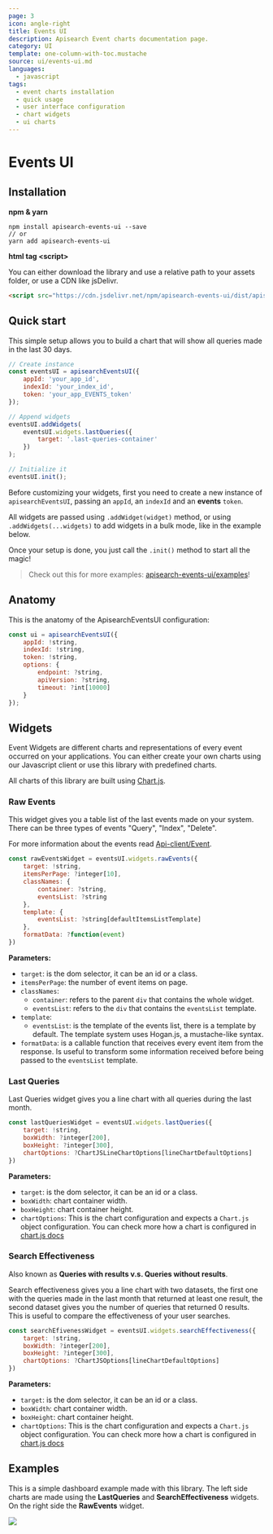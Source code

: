 ```yaml
---
page: 3
icon: angle-right
title: Events UI
description: Apisearch Event charts documentation page.
category: UI
template: one-column-with-toc.mustache
source: ui/events-ui.md
languages: 
  - javascript
tags:
  - event charts installation
  - quick usage
  - user interface configuration
  - chart widgets
  - ui charts
---
```


# Events UI

## Installation

**npm & yarn**

```shell
npm install apisearch-events-ui --save
// or
yarn add apisearch-events-ui
```

**html tag \<script\>**

You can either download the library and use a relative path to 
your assets folder, or use a CDN like jsDelivr. 
```html
<script src="https://cdn.jsdelivr.net/npm/apisearch-events-ui/dist/apisearch-events-ui.min.js"></script>
```

## Quick start

This simple setup allows you to build a chart that will show
all queries made in the last 30 days.

```javascript
// Create instance
const eventsUI = apisearchEventsUI({
    appId: 'your_app_id',
    indexId: 'your_index_id',
    token: 'your_app_EVENTS_token'
});

// Append widgets
eventsUI.addWidgets(
    eventsUI.widgets.lastQueries({
        target: '.last-queries-container'
    })
);

// Initialize it
eventsUI.init();
```

Before customizing your widgets, first you need to create
a new instance of `apisearchEventsUI`, passing an `appId`,
an `indexId` and an **events** `token`.

All widgets are passed using `.addWidget(widget)` method,
or using `.addWidgets(...widgets)` to add widgets in a bulk mode,
like in the example below.

Once your setup is done, you just call the `.init()` method to 
start all the magic!

> Check out this for more examples: 
> [apisearch-events-ui/examples](https://github.com/apisearch-io/events-ui/tree/master/examples)!


## Anatomy

This is the anatomy of the ApisearchEventsUI configuration:

```javascript
const ui = apisearchEventsUI({
    appId: !string,
    indexId: !string,
    token: !string,
    options: {
        endpoint: ?string,
        apiVersion: ?string,
        timeout: ?int[10000]
    }
});
```


## Widgets

Event Widgets are different charts and representations of every event occurred
on your applications. You can either create your own charts using our Javascript client
or use this library with predefined charts. 

All charts of this library are built using [Chart.js](http://www.chartjs.org/).


### Raw Events

This widget gives you a table list of the last events made on your system.
There can be three types of events "Query", "Index", "Delete". 

For more information about the events read [Api-client/Event](http://docs.apisearch.io/api-client/event.html).

```javascript
const rawEventsWidget = eventsUI.widgets.rawEvents({
    target: !string,
    itemsPerPage: ?integer[10],
    classNames: {
        container: ?string,
        eventsList: ?string
    },
    template: {
        eventsList: ?string[defaultItemsListTemplate]
    },
    formatData: ?function(event)
})
```

**Parameters:**
 - `target`: is the dom selector, it can be an id or a class.
 - `itemsPerPage`: the number of event items on page.
 - `classNames`: 
     - `container`: refers to the parent `div` that contains the whole widget.
     - `eventsList`: refers to the `div` that contains the `eventsList` template.
 - `template`: 
     - `eventsList`: is the template of the events list, there is a template by default.
     The template system uses Hogan.js, a mustache-like syntax.
 - `formatData`: is a callable function that receives every event item from the 
 response. Is useful to transform some information received before being passed 
 to the `eventsList` template.
 

### Last Queries
Last Queries widget gives you a line chart with all queries during the last month.

```javascript
const lastQueriesWidget = eventsUI.widgets.lastQueries({
    target: !string,
    boxWidth: ?integer[200],
    boxHeight: ?integer[300],
    chartOptions: ?ChartJSLineChartOptions[lineChartDefaultOptions]
})
```

**Parameters:**
 - `target`: is the dom selector, it can be an id or a class.
 - `boxWidth`: chart container width.
 - `boxHeight`: chart container height. 
 - `chartOptions`: This is the chart configuration and expects a `Chart.js`
 object configuration. You can check more how a chart is configured
 in [chart.js docs](http://www.chartjs.org/docs/latest/) 


### Search Effectiveness 
Also known as **Queries with results v.s. Queries without results**.

Search effectiveness gives you a line chart with two datasets,
the first one with the queries made in the last month that returned at least one result,
the second dataset gives you the number of queries that returned 0 results.
This is useful to compare the effectiveness of your user searches.

```javascript
const searchEfivenessWidget = eventsUI.widgets.searchEffectiveness({
    target: !string,
    boxWidth: ?integer[200],
    boxHeight: ?integer[300],
    chartOptions: ?ChartJSOptions[lineChartDefaultOptions]
})
```

**Parameters:**
 - `target`: is the dom selector, it can be an id or a class.
 - `boxWidth`: chart container width.
 - `boxHeight`: chart container height. 
 - `chartOptions`: This is the chart configuration and expects a `Chart.js`
 object configuration. You can check more how a chart is configured
 in [chart.js docs](http://www.chartjs.org/docs/latest/) 


## Examples
This is a simple dashboard example made with this library. The left side charts are
made using the **LastQueries** and **SearchEffectiveness** widgets. On the right side
the **RawEvents** widget.
 
![](/assets/media/events-dashboard.png)